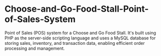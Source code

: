 # Choose-and-Go-Food-Stall-Point-of-Sales-System
Point of Sales (POS) system for a Choose and Go Food Stall. It's built using PHP as the server-side scripting language and uses a MySQL database for storing sales, inventory, and transaction data, enabling efficient order processing and management.
